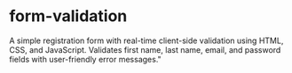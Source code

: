 # form-validation
A simple registration form with real-time client-side validation using HTML, CSS, and JavaScript. Validates first name, last name, email, and password fields with user-friendly error messages."
